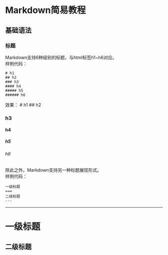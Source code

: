 # Markdown简易教程
## 基础语法
### 标题
Markdown支持6种级别的标题，与html标签h1~h6对应。  
样例代码：
```
# h1
## h2
### h3
#### h4
##### h5
###### h6
```
效果：
		# h1
		## h2
### h3
#### h4
##### h5
###### h6
除此之外，Markdown支持另一种标题展现形式。  
样例代码：
```
一级标题
===
二级标题
---
```
---
一级标题
===
二级标题
---